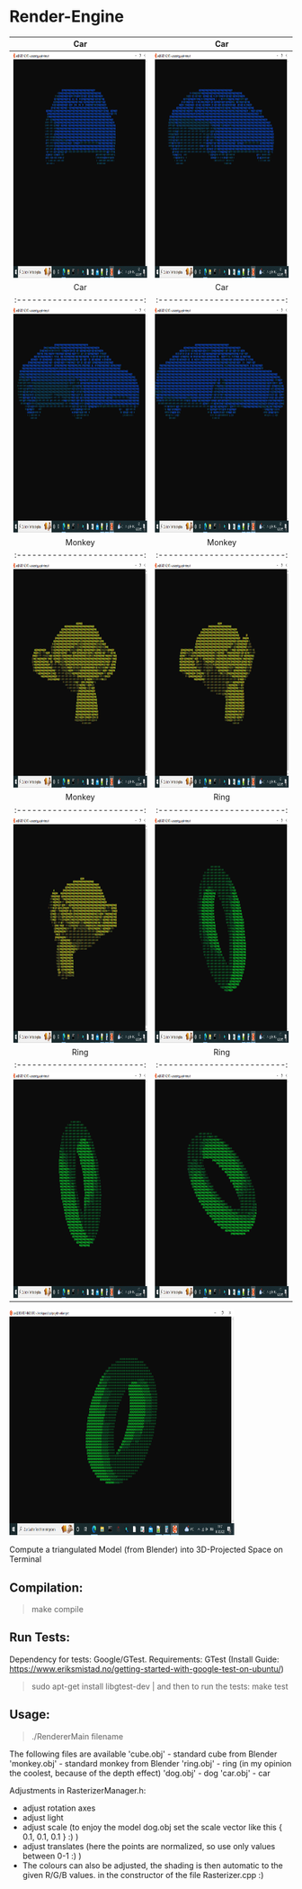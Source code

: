 # Render-Engine
Car                        |  Car
:-------------------------:|:-------------------------:
<img src="https://github.com/Flerov/Render-Engine/blob/images/Car1.png" height="400" width="400" > | <img src="https://github.com/Flerov/Render-Engine/blob/images/Car2.png" height="400" width="400" >
Car                        |  Car
:-------------------------:|:-------------------------:
<img src="https://github.com/Flerov/Render-Engine/blob/images/Car3.png" height="400" width="400" > | <img src="https://github.com/Flerov/Render-Engine/blob/images/Car4.png" height="400" width="400" >
Monkey                     |  Monkey
:-------------------------:|:-------------------------:
<img src="https://github.com/Flerov/Render-Engine/blob/images/Ape1.png" height="400" width="400" > | <img src="https://github.com/Flerov/Render-Engine/blob/images/Ape2.png" height="400" width="400" >
Monkey                     |  Ring
:-------------------------:|:-------------------------:
<img src="https://github.com/Flerov/Render-Engine/blob/images/Ape3.png" height="400" width="400" > | <img src="https://github.com/Flerov/Render-Engine/blob/images/Ring1.png" height="400" width="400" >
Ring                       |  Ring
:-------------------------:|:-------------------------:
<img src="https://github.com/Flerov/Render-Engine/blob/images/Ring2.png" height="400" width="400" > | <img src="https://github.com/Flerov/Render-Engine/blob/images/Ring3.png" height="400" width="400" >
<img src="https://github.com/Flerov/Render-Engine/blob/images/Ring4.png" height="400" width="400" >

Compute a triangulated Model (from Blender) into 3D-Projected Space on Terminal
## Compilation:
> make compile
## Run Tests:
Dependency for tests: Google/GTest. Requirements: GTest (Install Guide: https://www.eriksmistad.no/getting-started-with-google-test-on-ubuntu/)
> sudo apt-get install libgtest-dev | and then to run the tests: 
> make test
## Usage:
> ./RendererMain filename

The following files are available
'cube.obj' - standard cube from Blender
'monkey.obj' - standard monkey from Blender
'ring.obj' - ring (in my opinion the coolest, because of the depth effect)
'dog.obj' - dog
'car.obj' - car

Adjustments in RasterizerManager.h:
* adjust rotation axes
* adjust light
* adjust scale (to enjoy the model dog.obj set the scale vector like this { 0.1, 0.1, 0.1 } :) )
* adjust translates (here the points are normalized, so use only values between 0-1 :) )
* The colours can also be adjusted, the shading is then automatic to the given R/G/B values.
  in the constructor of the file Rasterizer.cpp :)
